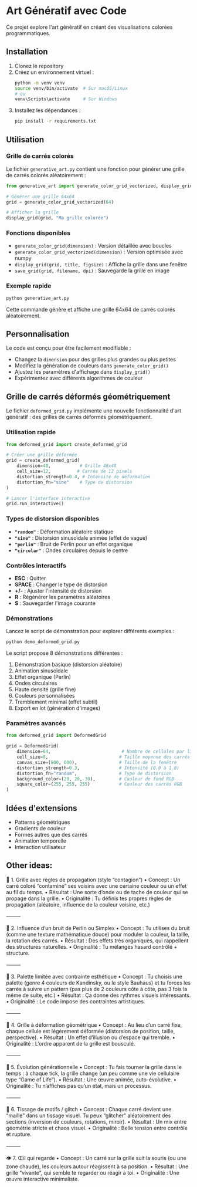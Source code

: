 # Art Génératif avec Code

Ce projet explore l'art génératif en créant des visualisations colorées programmatiques.

## Installation

1. Clonez le repository
2. Créez un environnement virtuel :
   ```bash
   python -m venv venv
   source venv/bin/activate  # Sur macOS/Linux
   # ou
   venv\Scripts\activate     # Sur Windows
   ```
3. Installez les dépendances :
   ```bash
   pip install -r requirements.txt
   ```

## Utilisation

### Grille de carrés colorés

Le fichier `generative_art.py` contient une fonction pour générer une grille de carrés colorés aléatoirement :

```python
from generative_art import generate_color_grid_vectorized, display_grid

# Générer une grille 64x64
grid = generate_color_grid_vectorized(64)

# Afficher la grille
display_grid(grid, "Ma grille colorée")
```

### Fonctions disponibles

- `generate_color_grid(dimension)` : Version détaillée avec boucles
- `generate_color_grid_vectorized(dimension)` : Version optimisée avec numpy
- `display_grid(grid, title, figsize)` : Affiche la grille dans une fenêtre
- `save_grid(grid, filename, dpi)` : Sauvegarde la grille en image

### Exemple rapide

```bash
python generative_art.py
```

Cette commande génère et affiche une grille 64x64 de carrés colorés aléatoirement.

## Personnalisation

Le code est conçu pour être facilement modifiable :

- Changez la `dimension` pour des grilles plus grandes ou plus petites
- Modifiez la génération de couleurs dans `generate_color_grid()`
- Ajustez les paramètres d'affichage dans `display_grid()`
- Expérimentez avec différents algorithmes de couleur

## Grille de carrés déformés géométriquement

Le fichier `deformed_grid.py` implémente une nouvelle fonctionnalité d'art génératif : des grilles de carrés déformés géométriquement.

### Utilisation rapide

```python
from deformed_grid import create_deformed_grid

# Créer une grille déformée
grid = create_deformed_grid(
    dimension=48,           # Grille 48x48
    cell_size=12,          # Carrés de 12 pixels
    distortion_strength=0.4, # Intensité de déformation
    distortion_fn="sine"    # Type de distorsion
)

# Lancer l'interface interactive
grid.run_interactive()
```

### Types de distorsion disponibles

- **`"random"`** : Déformation aléatoire statique
- **`"sine"`** : Distorsion sinusoïdale animée (effet de vague)
- **`"perlin"`** : Bruit de Perlin pour un effet organique
- **`"circular"`** : Ondes circulaires depuis le centre

### Contrôles interactifs

- **ESC** : Quitter
- **SPACE** : Changer le type de distorsion
- **+/-** : Ajuster l'intensité de distorsion
- **R** : Régénérer les paramètres aléatoires
- **S** : Sauvegarder l'image courante

### Démonstrations

Lancez le script de démonstration pour explorer différents exemples :

```bash
python demo_deformed_grid.py
```

Le script propose 8 démonstrations différentes :
1. Démonstration basique (distorsion aléatoire)
2. Animation sinusoïdale
3. Effet organique (Perlin)
4. Ondes circulaires
5. Haute densité (grille fine)
6. Couleurs personnalisées
7. Tremblement minimal (effet subtil)
8. Export en lot (génération d'images)

### Paramètres avancés

```python
from deformed_grid import DeformedGrid

grid = DeformedGrid(
    dimension=64,                           # Nombre de cellules par ligne/colonne
    cell_size=8,                           # Taille moyenne des carrés
    canvas_size=(800, 600),                # Taille de la fenêtre
    distortion_strength=0.3,               # Intensité (0.0 à 1.0)
    distortion_fn="random",                # Type de distorsion
    background_color=(20, 20, 30),         # Couleur de fond RGB
    square_color=(255, 255, 255)           # Couleur des carrés RGB
)
```

## Idées d'extensions

- Patterns géométriques
- Gradients de couleur
- Formes autres que des carrés
- Animation temporelle
- Interaction utilisateur


## Other ideas:

🎲 1. Grille avec règles de propagation (style “contagion”)
	•	Concept : Un carré coloré “contamine” ses voisins avec une certaine couleur ou un effet au fil du temps.
	•	Résultat : Une sorte d’onde ou de tache de couleur qui se propage dans la grille.
	•	Originalité : Tu définis tes propres règles de propagation (aléatoire, influence de la couleur voisine, etc.)

⸻

🧠 2. Influence d’un bruit de Perlin ou Simplex
	•	Concept : Tu utilises du bruit (comme une texture mathématique douce) pour moduler la couleur, la taille, la rotation des carrés.
	•	Résultat : Des effets très organiques, qui rappellent des structures naturelles.
	•	Originalité : Tu mélanges hasard contrôlé + structure.

⸻

🎨 3. Palette limitée avec contrainte esthétique
	•	Concept : Tu choisis une palette (genre 4 couleurs de Kandinsky, ou le style Bauhaus) et tu forces les carrés à suivre un pattern (pas plus de 2 couleurs côte à côte, pas 3 fois la même de suite, etc.)
	•	Résultat : Ça donne des rythmes visuels intéressants.
	•	Originalité : Le code impose des contraintes artistiques.

⸻

🧩 4. Grille à déformation géométrique
	•	Concept : Au lieu d’un carré fixe, chaque cellule est légèrement déformée (distorsion de position, taille, perspective).
	•	Résultat : Un effet d’illusion ou d’espace qui tremble.
	•	Originalité : L’ordre apparent de la grille est bousculé.

⸻

🌱 5. Évolution générationnelle
	•	Concept : Tu fais tourner la grille dans le temps : à chaque tick, la grille change (un peu comme une vie cellulaire type “Game of Life”).
	•	Résultat : Une œuvre animée, auto-évolutive.
	•	Originalité : Tu n’affiches pas qu’un état, mais un processus.

⸻

🧵 6. Tissage de motifs / glitch
	•	Concept : Chaque carré devient une “maille” dans un tissage visuel. Tu peux “glitcher” aléatoirement des sections (inversion de couleurs, rotations, miroir).
	•	Résultat : Un mix entre géométrie stricte et chaos visuel.
	•	Originalité : Belle tension entre contrôle et rupture.

⸻

👁️ 7. Œil qui regarde
	•	Concept : Un carré sur la grille suit la souris (ou une zone chaude), les couleurs autour réagissent à sa position.
	•	Résultat : Une grille “vivante”, qui semble te regarder ou réagir à toi.
	•	Originalité : Une œuvre interactive minimaliste.